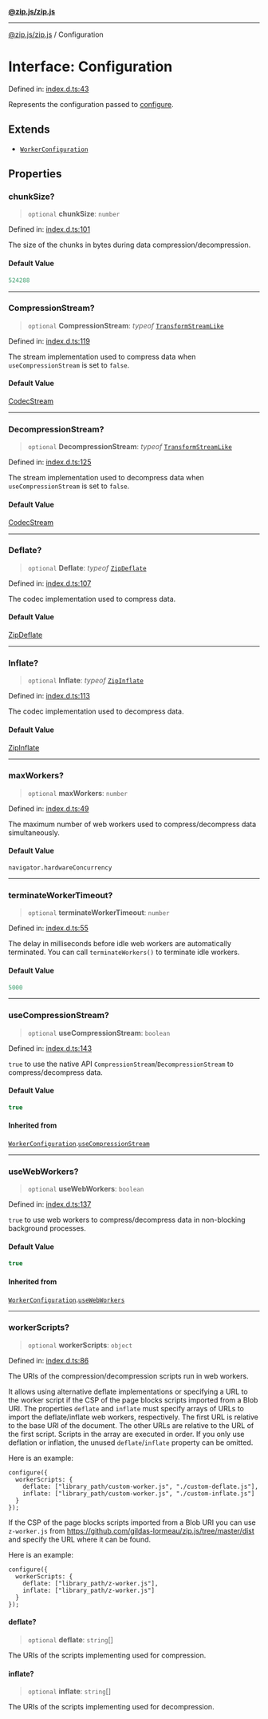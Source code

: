 [**@zip.js/zip.js**](../README.md)

***

[@zip.js/zip.js](../globals.md) / Configuration

# Interface: Configuration

Defined in: [index.d.ts:43](https://github.com/gildas-lormeau/zip.js/blob/00105a96aa8272ce26bff0eea7ebcfd6071ad540/index.d.ts#L43)

Represents the configuration passed to [configure](../functions/configure.md).

## Extends

- [`WorkerConfiguration`](WorkerConfiguration.md)

## Properties

### chunkSize?

> `optional` **chunkSize**: `number`

Defined in: [index.d.ts:101](https://github.com/gildas-lormeau/zip.js/blob/00105a96aa8272ce26bff0eea7ebcfd6071ad540/index.d.ts#L101)

The size of the chunks in bytes during data compression/decompression.

#### Default Value

```ts
524288
```

***

### CompressionStream?

> `optional` **CompressionStream**: *typeof* [`TransformStreamLike`](../classes/TransformStreamLike.md)

Defined in: [index.d.ts:119](https://github.com/gildas-lormeau/zip.js/blob/00105a96aa8272ce26bff0eea7ebcfd6071ad540/index.d.ts#L119)

The stream implementation used to compress data when `useCompressionStream` is set to `false`.

#### Default Value

[CodecStream](../classes/CodecStream.md)

***

### DecompressionStream?

> `optional` **DecompressionStream**: *typeof* [`TransformStreamLike`](../classes/TransformStreamLike.md)

Defined in: [index.d.ts:125](https://github.com/gildas-lormeau/zip.js/blob/00105a96aa8272ce26bff0eea7ebcfd6071ad540/index.d.ts#L125)

The stream implementation used to decompress data when `useCompressionStream` is set to `false`.

#### Default Value

[CodecStream](../classes/CodecStream.md)

***

### Deflate?

> `optional` **Deflate**: *typeof* [`ZipDeflate`](../classes/ZipDeflate.md)

Defined in: [index.d.ts:107](https://github.com/gildas-lormeau/zip.js/blob/00105a96aa8272ce26bff0eea7ebcfd6071ad540/index.d.ts#L107)

The codec implementation used to compress data.

#### Default Value

[ZipDeflate](../classes/ZipDeflate.md)

***

### Inflate?

> `optional` **Inflate**: *typeof* [`ZipInflate`](../classes/ZipInflate.md)

Defined in: [index.d.ts:113](https://github.com/gildas-lormeau/zip.js/blob/00105a96aa8272ce26bff0eea7ebcfd6071ad540/index.d.ts#L113)

The codec implementation used to decompress data.

#### Default Value

[ZipInflate](../classes/ZipInflate.md)

***

### maxWorkers?

> `optional` **maxWorkers**: `number`

Defined in: [index.d.ts:49](https://github.com/gildas-lormeau/zip.js/blob/00105a96aa8272ce26bff0eea7ebcfd6071ad540/index.d.ts#L49)

The maximum number of web workers used to compress/decompress data simultaneously.

#### Default Value

`navigator.hardwareConcurrency`

***

### terminateWorkerTimeout?

> `optional` **terminateWorkerTimeout**: `number`

Defined in: [index.d.ts:55](https://github.com/gildas-lormeau/zip.js/blob/00105a96aa8272ce26bff0eea7ebcfd6071ad540/index.d.ts#L55)

The delay in milliseconds before idle web workers are automatically terminated. You can call `terminateWorkers()` to terminate idle workers.

#### Default Value

```ts
5000
```

***

### useCompressionStream?

> `optional` **useCompressionStream**: `boolean`

Defined in: [index.d.ts:143](https://github.com/gildas-lormeau/zip.js/blob/00105a96aa8272ce26bff0eea7ebcfd6071ad540/index.d.ts#L143)

`true` to use the native API `CompressionStream`/`DecompressionStream` to compress/decompress data.

#### Default Value

```ts
true
```

#### Inherited from

[`WorkerConfiguration`](WorkerConfiguration.md).[`useCompressionStream`](WorkerConfiguration.md#usecompressionstream)

***

### useWebWorkers?

> `optional` **useWebWorkers**: `boolean`

Defined in: [index.d.ts:137](https://github.com/gildas-lormeau/zip.js/blob/00105a96aa8272ce26bff0eea7ebcfd6071ad540/index.d.ts#L137)

`true` to use web workers to compress/decompress data in non-blocking background processes.

#### Default Value

```ts
true
```

#### Inherited from

[`WorkerConfiguration`](WorkerConfiguration.md).[`useWebWorkers`](WorkerConfiguration.md#usewebworkers)

***

### workerScripts?

> `optional` **workerScripts**: `object`

Defined in: [index.d.ts:86](https://github.com/gildas-lormeau/zip.js/blob/00105a96aa8272ce26bff0eea7ebcfd6071ad540/index.d.ts#L86)

The URIs of the compression/decompression scripts run in web workers.

It allows using alternative deflate implementations or specifying a URL to the worker script if the CSP of the page blocks scripts imported from a Blob URI.
The properties `deflate` and `inflate` must specify arrays of URLs to import the deflate/inflate web workers, respectively.
The first URL is relative to the base URI of the document. The other URLs are relative to the URL of the first script. Scripts in the array are executed in order.
If you only use deflation or inflation, the unused `deflate`/`inflate` property can be omitted.

Here is an example:
```
configure({
  workerScripts: {
    deflate: ["library_path/custom-worker.js", "./custom-deflate.js"],
    inflate: ["library_path/custom-worker.js", "./custom-inflate.js"]
  }
});
```

If the CSP of the page blocks scripts imported from a Blob URI you can use `z-worker.js` from https://github.com/gildas-lormeau/zip.js/tree/master/dist and specify the URL where it can be found.

Here is an example:
```
configure({
  workerScripts: {
    deflate: ["library_path/z-worker.js"],
    inflate: ["library_path/z-worker.js"]
  }
});
```

#### deflate?

> `optional` **deflate**: `string`[]

The URIs of the scripts implementing used for compression.

#### inflate?

> `optional` **inflate**: `string`[]

The URIs of the scripts implementing used for decompression.

